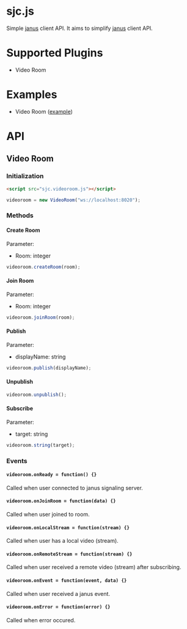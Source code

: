 # sjc.js

Simple [janus](https://github.com/meetecho/janus-gateway) client API. It aims to simplify [janus](https://github.com/meetecho/janus-gateway) client API.

# Supported Plugins

- Video Room

# Examples

- Video Room ([example](https://github.com/fitraditya/sjc.js/tree/master/example/videoroom))

# API

## Video Room

### Initialization

```html
<script src="sjc.videoroom.js"></script>
```

```javascript
videoroom = new VideoRoom("ws://localhost:8020");
```

### Methods

#### Create Room

Parameter:
- Room: integer

```javascript
videoroom.createRoom(room);
```

#### Join Room

Parameter:
- Room: integer

```javascript
videoroom.joinRoom(room);
```

#### Publish

Parameter:
- displayName: string

```javascript
videoroom.publish(displayName);
```

#### Unpublish

```javascript
videoroom.unpublish();
```

#### Subscribe

Parameter:
- target: string

```javascript
videoroom.string(target);
```

### Events

#### `videoroom.onReady = function() {}`

Called when user connected to janus signaling server.

#### `videoroom.onJoinRoom = function(data) {}`

Called when user joined to room.

#### `videoroom.onLocalStream = function(stream) {}`

Called when user has a local video (stream).

#### `videoroom.onRemoteStream = function(stream) {}`

Called when user received a remote video (stream) after subscribing.

#### `videoroom.onEvent = function(event, data) {}`

Called when user received a janus event.

#### `videoroom.onError = function(error) {}`

Called when error occured.
